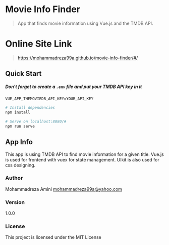 # Movie Info Finder

> App that finds movie information using Vue.js and the TMDB API.

# Online Site Link

> https://mohammadreza99a.github.io/movie-info-finder/#/

## Quick Start

##### Don't forget to create a `.env` file and put your TMDB API key in it

```
VUE_APP_THEMOVIEDB_API_KEY=YOUR_API_KEY
```

```bash
# Install dependencies
npm install

# Serve on localhost:8080/#
npm run serve
```

## App Info

This app is using TMDB API to find movie information for a given title.
Vue.js is used for frontend with vuex for state management.
UIkit is also used for css designing.

### Author

Mohammadreza Amini
mohammadreza99a@yahoo.com

### Version

1.0.0

### License

This project is licensed under the MIT License
